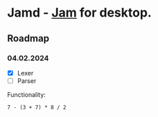 # Jamd - [Jam](https://github.com/BenMcAvoy/StrawberryVM) for desktop.

## Roadmap
### 04.02.2024
- [x] Lexer
- [ ] Parser

Functionality:
```
7 - (3 + 7) * 8 / 2
```
